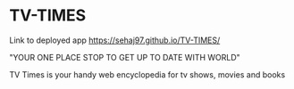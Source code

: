 # TV-TIMES


Link to deployed app https://sehaj97.github.io/TV-TIMES/

"YOUR ONE PLACE STOP TO GET UP TO DATE WITH WORLD"

TV Times is your handy web encyclopedia for tv shows, movies and books
